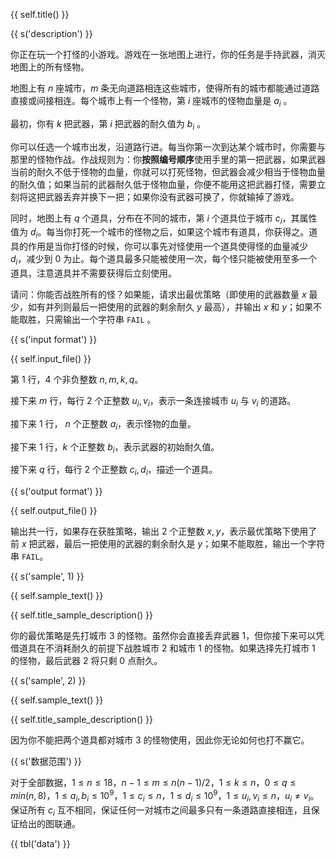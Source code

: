 {{ self.title() }}

{{ s('description') }}

你正在玩一个打怪的小游戏。游戏在一张地图上进行，你的任务是手持武器，消灭地图上的所有怪物。

地图上有 $n$ 座城市，$m$ 条无向道路相连这些城市，使得所有的城市都能通过道路直接或间接相连。每个城市上有一个怪物，第 $i$ 座城市的怪物血量是 $a_i$ 。

最初，你有 $k$ 把武器，第 $i$ 把武器的耐久值为 $b_i$ 。

你可以任选一个城市出发，沿道路行进。每当你第一次到达某个城市时，你需要与那里的怪物作战。作战规则为：你**按照编号顺序**使用手里的第一把武器，如果武器当前的耐久不低于怪物的血量，你就可以打死怪物，但武器会减少相当于怪物血量的耐久值；如果当前的武器耐久低于怪物血量，你便不能用这把武器打怪，需要立刻将这把武器丢弃并换下一把；如果你没有武器可换了，你就输掉了游戏。

同时，地图上有 $q$ 个道具，分布在不同的城市，第 $i$ 个道具位于城市 $c_i$，其属性值为 $d_i$。每当你打死一个城市的怪物之后，如果这个城市有道具，你获得之。道具的作用是当你打怪的时候，你可以事先对怪使用一个道具使得怪的血量减少 $d_i$，减少到 $0$ 为止。每个道具最多只能被使用一次，每个怪只能被使用至多一个道具，注意道具并不需要获得后立刻使用。

请问：你能否战胜所有的怪？如果能，请求出最优策略（即使用的武器数量 $x$ 最少，如有并列则最后一把使用的武器的剩余耐久 $y$ 最高），并输出 $x$ 和 $y$；如果不能取胜，只需输出一个字符串 `FAIL` 。

{{ s('input format') }}

{{ self.input_file() }}

第 $1$ 行，$4$ 个非负整数 $n,m,k,q$。

接下来 $m$ 行，每行 $2$ 个正整数 $u_i,v_i$，表示一条连接城市 $u_i$ 与 $v_i$ 的道路。

接下来 $1$ 行， $n$ 个正整数 $a_i$，表示怪物的血量。

接下来 $1$ 行，$k$ 个正整数 $b_i$，表示武器的初始耐久值。

接下来 $q$ 行，每行 $2$ 个正整数 $c_i,d_i$，描述一个道具。

{{ s('output format') }}

{{ self.output_file() }}

输出共一行，如果存在获胜策略，输出 $2$ 个正整数 $x,y$，表示最优策略下使用了前 $x$ 把武器，最后一把使用的武器的剩余耐久是 $y$；如果不能取胜，输出一个字符串 `FAIL`。

{{ s('sample', 1) }}

{{ self.sample_text() }}

{{ self.title_sample_description() }}

你的最优策略是先打城市 $3$ 的怪物。虽然你会直接丢弃武器 $1$，但你接下来可以凭借道具在不消耗耐久的前提下战胜城市 $2$ 和城市 $1$ 的怪物。如果选择先打城市 $1$ 的怪物，最后武器 $2$ 将只剩 $0$ 点耐久。

{{ s('sample', 2) }}

{{ self.sample_text() }}

{{ self.title_sample_description() }}

因为你不能把两个道具都对城市 $3$ 的怪物使用，因此你无论如何也打不赢它。

{{ s('数据范围') }}

对于全部数据，$1\leq n \leq 18$，$n-1\leq m \leq n(n-1)/2$，$1\leq k \leq n$，$0\leq q \leq min(n,8)$，$1 \leq a_i,b_i \leq 10^9$，$1 \leq c_i \leq n$，$1 \leq d_i \leq 10^9$，$1 \leq u_i,v_i \leq n$，$u_i \neq v_i$。保证所有 $c_i$ 互不相同，保证任何一对城市之间最多只有一条道路直接相连，且保证给出的图联通。

{{ tbl('data') }}

